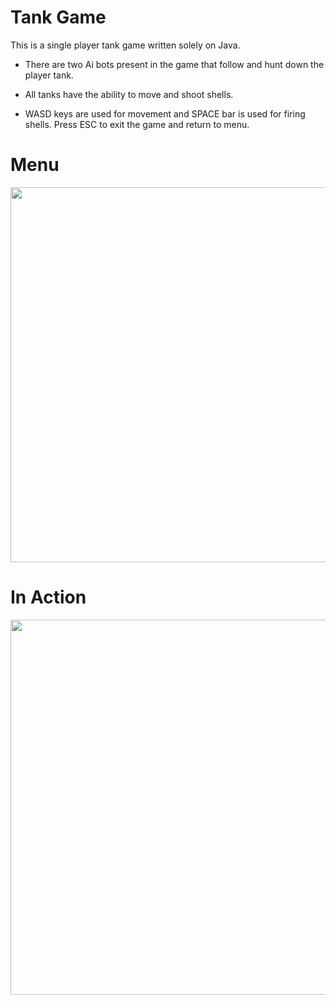 # Tank Game 

This is a single player tank game written solely on Java.

* There are two Ai bots present in the game that follow and hunt down the player tank. 

* All tanks have the ability to move and shoot shells. 

* WASD keys are used for movement and SPACE bar is used for firing shells. Press ESC to exit the game and return to menu. 


# Menu 
<a href="url"><img src="https://github.com/rimanov/TankGame/blob/main/resources/menu.png" align="center" height="600" width="600" ></a>


# In Action 
<a href="url"><img src="https://github.com/rimanov/TankGame/blob/main/resources/action.png" align="center" height="600" width="600" ></a>

